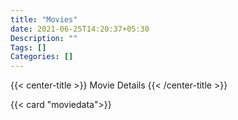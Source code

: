 ```yaml
---
title: "Movies"
date: 2021-06-25T14:20:37+05:30
Description: ""
Tags: []
Categories: []
---
```


{{< center-title >}}
Movie Details
{{< /center-title >}}

{{< card "moviedata">}}
